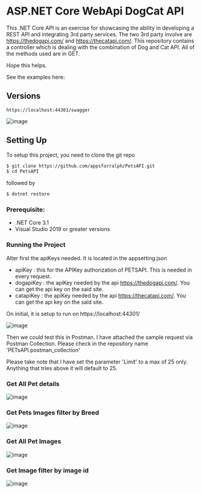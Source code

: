 
# ASP.NET Core WebApi DogCat API

This .NET Core API is an exercise for showcasing the ability in developing a REST API and integrating 3rd
party services. The two 3rd party involve are https://thedogapi.com/ and https://thecatapi.com/.
This repository contains a controller which is dealing with the combination of Dog and Cat API. All of the methods used are in GET.

Hope this helps.

See the examples here: 

## Versions

``` https://localhost:44301/swagger ```

![image](https://user-images.githubusercontent.com/30335870/183977703-79b4d8c7-d783-4334-b3ec-7426cadd92f5.png)


## Setting Up

To setup this project, you need to clone the git repo

```sh
$ git clone https://github.com/appsforralph/PetsAPI.git
$ cd PetsAPI
```

followed by

```sh
$ dotnet restore
```

### Prerequisite:

- .NET Core 3.1
- Visual Studio 2019 or greater versions

### Running the Project
Alter first the apiKeys needed. It is located in the appsetting.json
- apiKey : this for the APIKey authorization of PETSAPI. This is needed in every request.
- dogapiKey : the apiKey needed by the api https://thedogapi.com/. You can get the api key on the said site.
- catapiKey : the apiKey needed by the api https://thecatapi.com/. You can get the api key on the said site.


On initial, it is setup to run on  https://localhost:44301/

![image](https://user-images.githubusercontent.com/30335870/184063542-b29a93ad-75d8-453c-bd90-dc2cf340911b.png)

Then we could test this in Postman. I have attached the sample request via Postman Collection. Please check in the repository name 'PETsAPI.postman_collection'

Please take note that I have set the parameter 'Limit' to a max of 25 only. Anything that tries above it will default to 25.

### Get All Pet details
![image](https://user-images.githubusercontent.com/30335870/184064265-b89ee2c7-c8f1-4597-aedb-30b91a3d8bb2.png)

### Get Pets Images filter by Breed
![image](https://user-images.githubusercontent.com/30335870/184064286-0a62006d-c3e9-4e77-8d77-d4074440c2bf.png)

### Get All Pet Images
![image](https://user-images.githubusercontent.com/30335870/184064319-899d8c9c-9ae3-46b3-8109-b8fd2e048d33.png)

### Get Image filter by image id
![image](https://user-images.githubusercontent.com/30335870/184064347-1cba54a8-a4d4-4bb7-a3ba-c869f2bb51f4.png)

